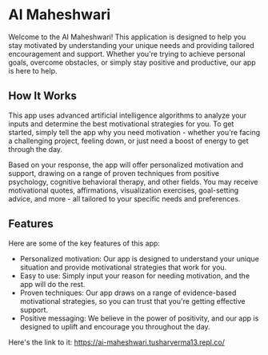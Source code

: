 <h1>AI Maheshwari
</h1>

<p>
Welcome to the AI Maheshwari! This application is designed to help you stay motivated by understanding your unique needs and providing tailored encouragement and support. Whether you're trying to achieve personal goals, overcome obstacles, or simply stay positive and productive, our app is here to help.
<h2>How It Works
</h2>

This app uses advanced artificial intelligence algorithms to analyze your inputs and determine the best motivational strategies for you. To get started, simply tell the app why you need motivation - whether you're facing a challenging project, feeling down, or just need a boost of energy to get through the day.

Based on your response, the app will offer personalized motivation and support, drawing on a range of proven techniques from positive psychology, cognitive behavioral therapy, and other fields. You may receive motivational quotes, affirmations, visualization exercises, goal-setting advice, and more - all tailored to your specific needs and preferences.<p>

<h2>Features
</h2>

Here are some of the key features of this app:
<ul>

<li>Personalized motivation: Our app is designed to understand your unique situation and provide motivational strategies that work for you.</li>

<li>Easy to use: Simply input your reason for needing motivation, and the app will do the rest.</li>

<li>Proven techniques: Our app draws on a range of evidence-based motivational strategies, so you can trust that you're getting effective support.</li>

<li>Positive messaging: We believe in the power of positivity, and our app is designed to uplift and encourage you throughout the day.</li>

</ul>
Here's the link to it: 
<a href='https://ai-maheshwari.tusharverma13.repl.co/' > https://ai-maheshwari.tusharverma13.repl.co/ </a>

